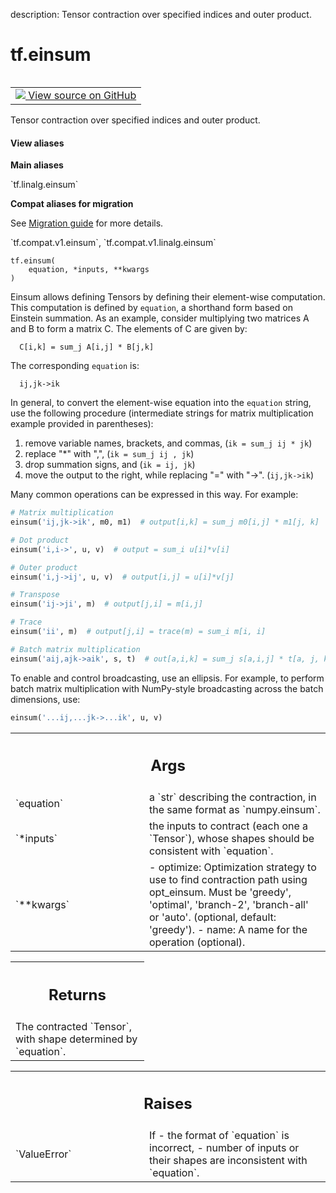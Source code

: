 description: Tensor contraction over specified indices and outer product.

<div itemscope itemtype="http://developers.google.com/ReferenceObject">
<meta itemprop="name" content="tf.einsum" />
<meta itemprop="path" content="Stable" />
</div>

# tf.einsum

<!-- Insert buttons and diff -->

<table class="tfo-notebook-buttons tfo-api nocontent" align="left">
<td>
  <a target="_blank" href="https://github.com/tensorflow/tensorflow/blob/r2.3/tensorflow/python/ops/special_math_ops.py#L606-L684">
    <img src="https://www.tensorflow.org/images/GitHub-Mark-32px.png" />
    View source on GitHub
  </a>
</td>
</table>



Tensor contraction over specified indices and outer product.

<section class="expandable">
  <h4 class="showalways">View aliases</h4>
  <p>
<b>Main aliases</b>
<p>`tf.linalg.einsum`</p>

<b>Compat aliases for migration</b>
<p>See
<a href="https://www.tensorflow.org/guide/migrate">Migration guide</a> for
more details.</p>
<p>`tf.compat.v1.einsum`, `tf.compat.v1.linalg.einsum`</p>
</p>
</section>

<pre class="devsite-click-to-copy prettyprint lang-py tfo-signature-link">
<code>tf.einsum(
    equation, *inputs, **kwargs
)
</code></pre>



<!-- Placeholder for "Used in" -->

Einsum allows defining Tensors by defining their element-wise computation.
This computation is defined by `equation`, a shorthand form based on Einstein
summation. As an example, consider multiplying two matrices A and B to form a
matrix C.  The elements of C are given by:

```
  C[i,k] = sum_j A[i,j] * B[j,k]
```

The corresponding `equation` is:

```
  ij,jk->ik
```

In general, to convert the element-wise equation into the `equation` string,
use the following procedure (intermediate strings for matrix multiplication
example provided in parentheses):

1. remove variable names, brackets, and commas, (`ik = sum_j ij * jk`)
2. replace "*" with ",", (`ik = sum_j ij , jk`)
3. drop summation signs, and (`ik = ij, jk`)
4. move the output to the right, while replacing "=" with "->". (`ij,jk->ik`)

Many common operations can be expressed in this way.  For example:

```python
# Matrix multiplication
einsum('ij,jk->ik', m0, m1)  # output[i,k] = sum_j m0[i,j] * m1[j, k]

# Dot product
einsum('i,i->', u, v)  # output = sum_i u[i]*v[i]

# Outer product
einsum('i,j->ij', u, v)  # output[i,j] = u[i]*v[j]

# Transpose
einsum('ij->ji', m)  # output[j,i] = m[i,j]

# Trace
einsum('ii', m)  # output[j,i] = trace(m) = sum_i m[i, i]

# Batch matrix multiplication
einsum('aij,ajk->aik', s, t)  # out[a,i,k] = sum_j s[a,i,j] * t[a, j, k]
```

To enable and control broadcasting, use an ellipsis.  For example, to perform
batch matrix multiplication with NumPy-style broadcasting across the batch
dimensions, use:

```python
einsum('...ij,...jk->...ik', u, v)
```

<!-- Tabular view -->
 <table class="responsive fixed orange">
<colgroup><col width="214px"><col></colgroup>
<tr><th colspan="2"><h2 class="add-link">Args</h2></th></tr>

<tr>
<td>
`equation`
</td>
<td>
a `str` describing the contraction, in the same format as
`numpy.einsum`.
</td>
</tr><tr>
<td>
`*inputs`
</td>
<td>
the inputs to contract (each one a `Tensor`), whose shapes should
be consistent with `equation`.
</td>
</tr><tr>
<td>
`**kwargs`
</td>
<td>
- optimize: Optimization strategy to use to find contraction path using
opt_einsum. Must be 'greedy', 'optimal', 'branch-2', 'branch-all' or
'auto'. (optional, default: 'greedy').
- name: A name for the operation (optional).
</td>
</tr>
</table>



<!-- Tabular view -->
 <table class="responsive fixed orange">
<colgroup><col width="214px"><col></colgroup>
<tr><th colspan="2"><h2 class="add-link">Returns</h2></th></tr>
<tr class="alt">
<td colspan="2">
The contracted `Tensor`, with shape determined by `equation`.
</td>
</tr>

</table>



<!-- Tabular view -->
 <table class="responsive fixed orange">
<colgroup><col width="214px"><col></colgroup>
<tr><th colspan="2"><h2 class="add-link">Raises</h2></th></tr>

<tr>
<td>
`ValueError`
</td>
<td>
If
- the format of `equation` is incorrect,
- number of inputs or their shapes are inconsistent with `equation`.
</td>
</tr>
</table>

